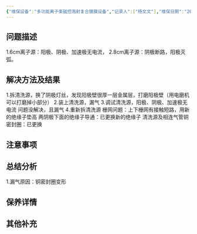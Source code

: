 ```yaml
---
{"维保设备":"多功能离子束磁控溅射复合镀膜设备","记录人":["杨文文"],"维保日期":"2024-09-03","维保类型":["维修"],"维保部位":["6cm离子源","8cm离子源"],"维保参与人员":["王勇","杨文文"],"外部援助":null,"是否成功":false,"tags":null,"dg-publish":true,"permalink":"/设备维保/维保记录/多功能离子束磁控溅射复合镀膜设备/2024-09-03录入/","dgPassFrontmatter":true,"created":"2024-09-03T20:05:33.015+08:00","updated":"2024-09-15T20:21:14.563+08:00"}
---
```


## 问题描述
1.6cm离子源：阳极、阴极、加速极无电流，
2.8cm离子源：阴极断路，阳极灭弧。

## 解决方法及结果
1.拆清洗源，换了阴极灯丝，发现阳极壁很厚一层金属层，打磨阳极壁（用电磨机可以打磨掉小部分）
2.装上清洗源，漏气
3.调试清洗源，阳极、阴极、加速极无电流
问题没解决，且漏气
4.重新拆清洗源
栅网问题：上下栅网有接触短路，用新的绝缘子垫高
两阴极下面的绝缘子导通：已更换新的绝缘子
清洗源及相连气管铜密封圈：已更换
  
## 注意事项

## 总结分析
1.漏气原因：铜密封圈变形

## 保养详情

## 其他补充